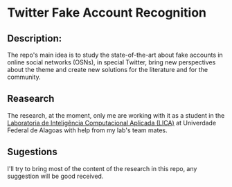 # Twitter Fake Account Recognition
## Description:
The repo's main idea is to study the state-of-the-art about fake accounts in online social networks (OSNs), in special Twitter, bring new perspectives about the theme and create new solutions for the literature and for the community.

## Reasearch
The research, at the moment, only me are working with it as a student in the [Laboratoria de Inteligência Computacional Aplicada (LICA)](https://github.com/LICA-UFAL) at Univerdade Federal de Alagoas with help from my lab's team mates.

## Sugestions
I'll try to bring most of the content of the research in this repo, any suggestion will be good received.